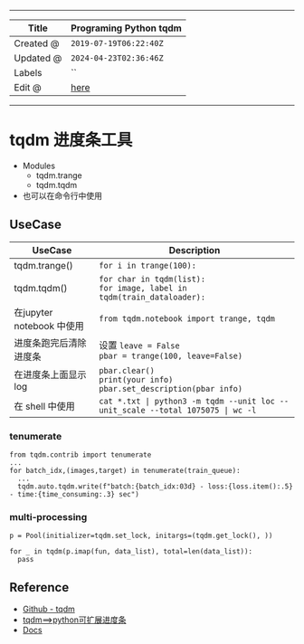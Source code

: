 -----

| Title     | Programing Python tqdm                              |
| --------- | --------------------------------------------------- |
| Created @ | `2019-07-19T06:22:40Z`                              |
| Updated @ | `2024-04-23T02:36:46Z`                              |
| Labels    | \`\`                                                |
| Edit @    | [here](https://github.com/junxnone/xwiki/issues/99) |

-----

# tqdm 进度条工具

  - Modules
      - tqdm.trange
      - tqdm.tqdm
  - 也可以在命令行中使用

## UseCase

| UseCase               | Description                                                                     |
| --------------------- | ------------------------------------------------------------------------------- |
| tqdm.trange()         | `for i in trange(100):`                                                         |
| tqdm.tqdm()           | `for char in tqdm(list):`<br>`for image, label in tqdm(train_dataloader):`      |
| 在jupyter notebook 中使用 | `from tqdm.notebook import trange, tqdm`                                        |
| 进度条跑完后清除进度条           | 设置 `leave = False` <br>`pbar = trange(100, leave=False)`                        |
| 在进度条上面显示log           | `pbar.clear()`<br>`print(your info)`<br>`pbar.set_description(pbar info)`       |
| 在 shell 中使用           | `cat *.txt \| python3 -m tqdm --unit loc --unit_scale --total 1075075 \| wc -l` |

### tenumerate

    from tqdm.contrib import tenumerate
    ...
    for batch_idx,(images,target) in tenumerate(train_queue):
      ... 
      tqdm.auto.tqdm.write(f"batch:{batch_idx:03d} - loss:{loss.item():.5} - time:{time_consuming:.3} sec")

### multi-processing

    p = Pool(initializer=tqdm.set_lock, initargs=(tqdm.get_lock(), ))
    
    for _ in tqdm(p.imap(fun, data_list), total=len(data_list)):
      pass

## Reference

  - [Github - tqdm](https://github.com/tqdm/tqdm)
  - [tqdm==\>python可扩展进度条](https://blog.csdn.net/xiaodongxiexie/article/details/70495618)
  - [Docs](https://tqdm.github.io/)
